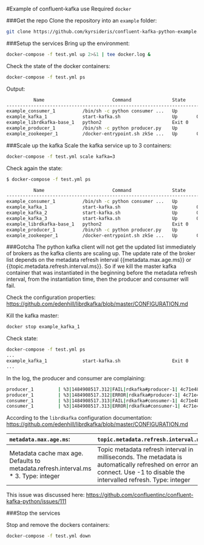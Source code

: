 #Example of confluent-kafka use
Required `docker`

###Get the repo
Clone the repository into an `example` folder:
```bash
git clone https://github.com/kyrsideris/confluent-kafka-python-example.git example
```

###Setup the services
Bring up the environment:
```bash
docker-compose -f test.yml up 2>&1 | tee docker.log &
```

Check the state of the docker containers:
```bash
docker-compose -f test.yml ps
```
Output:
```bash
          Name                         Command               State                      Ports
----------------------------------------------------------------------------------------------------------------
example_consumer_1          /bin/sh -c python consumer ...   Up
example_kafka_1             start-kafka.sh                   Up       0.0.0.0:32784->9092/tcp
example_librdkafka-base_1   python2                          Exit 0
example_producer_1          /bin/sh -c python producer.py    Up
example_zookeeper_1         /docker-entrypoint.sh zkSe ...   Up       0.0.0.0:2181->2181/tcp, 2888/tcp, 3888/tcp
```

###Scale up the kafka
Scale the kafka service up to 3 containers:
```bash
docker-compose -f test.yml scale kafka=3
```

Check again the state:
```bash
$ docker-compose -f test.yml ps

          Name                         Command               State                      Ports
----------------------------------------------------------------------------------------------------------------
example_consumer_1          /bin/sh -c python consumer ...   Up
example_kafka_1             start-kafka.sh                   Up       0.0.0.0:32784->9092/tcp
example_kafka_2             start-kafka.sh                   Up       0.0.0.0:32785->9092/tcp
example_kafka_3             start-kafka.sh                   Up       0.0.0.0:32786->9092/tcp
example_librdkafka-base_1   python2                          Exit 0
example_producer_1          /bin/sh -c python producer.py    Up
example_zookeeper_1         /docker-entrypoint.sh zkSe ...   Up       0.0.0.0:2181->2181/tcp, 2888/tcp, 3888/tcp
```


###Gotcha
The python kafka client will not get the updated list immediately of brokers as the kafka clients are scaling up. The update rate of the broker list depends on the metadata refresh interval {{metadata.max.age.ms}} or {{topic.metadata.refresh.interval.ms}}.
So if we kill the master kafka container that was instantiated in the beginning before the metadata refresh interval, from the instantiation time, then the producer and consumer will fail.

Check the configuration properties: https://github.com/edenhill/librdkafka/blob/master/CONFIGURATION.md

Kill the kafka master:
```bash
docker stop example_kafka_1
```

Check state:
```bash
docker-compose -f test.yml ps
...
example_kafka_1             start-kafka.sh                   Exit 0
...
```

In the log, the producer and consumer are complaining:
```bash
producer_1         | %3|1484908517.312|FAIL|rdkafka#producer-1| 4c71e483a7fc:9092/1001: Failed to resolve '4c71e483a7fc:9092': Name or service not known
producer_1         | %3|1484908517.312|ERROR|rdkafka#producer-1| 4c71e483a7fc:9092/1001: Failed to resolve '4c71e483a7fc:9092': Name or service not known
consumer_1         | %3|1484908517.313|FAIL|rdkafka#consumer-1| 4c71e483a7fc:9092/1001: Failed to resolve '4c71e483a7fc:9092': Name or service not known
consumer_1         | %3|1484908517.313|ERROR|rdkafka#consumer-1| 4c71e483a7fc:9092/1001: Failed to resolve '4c71e483a7fc:9092': Name or service not known
```

According to the `librdkafka` configuration documentation:
https://github.com/edenhill/librdkafka/blob/master/CONFIGURATION.md

|  `metadata.max.age.ms`:  | `topic.metadata.refresh.interval.ms`: |
|:---------------------- |:---------------------- |
|  Metadata cache max age. Defaults to metadata.refresh.interval.ms * 3. Type: integer | Topic metadata refresh interval in milliseconds. The metadata is automatically refreshed on error and connect. Use -1 to disable the intervalled refresh. Type: integer |

This issue was discussed here:
https://github.com/confluentinc/confluent-kafka-python/issues/111

###Stop the services

Stop and remove the dockers containers:
```bash
docker-compose -f test.yml down
```

